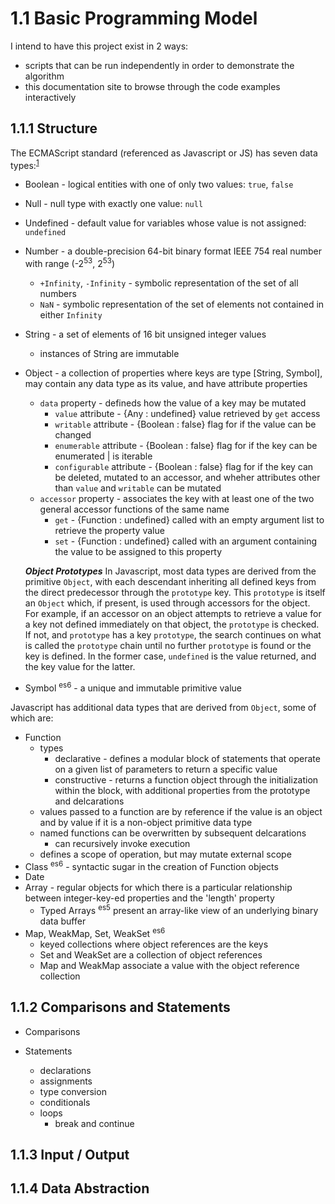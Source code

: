 # 1.1 Basic Programming Model

I intend to have this project exist in 2 ways:

- scripts that can be run independently in order to demonstrate the algorithm
- this documentation site to browse through the code examples interactively

## 1.1.1 Structure

The ECMAScript standard (referenced as Javascript or JS) has seven data types:<sup>[1]</sup>

- Boolean - logical entities with one of only two values: `true`, `false`
- Null - null type with exactly one value: `null`
- Undefined - default value for variables whose value is not assigned: `undefined`
- Number - a double-precision 64-bit binary format IEEE 754 real number with range (-2<sup>53</sup>, 2<sup>53</sup>)
  - `+Infinity`, `-Infinity` - symbolic representation of the set of all numbers
  - `NaN` - symbolic representation of the set of elements not contained in either `Infinity`
- String - a set of elements of 16 bit unsigned integer values
  - instances of String are immutable
- Object - a collection of properties where keys are type [String, Symbol], may contain any data type as its value, and
  have attribute properties

  - `data` property - defineds how the value of a key may be mutated
    - `value` attribute - {Any : undefined} value retrieved by `get` access
    - `writable` attribute - {Boolean : false} flag for if the value can be changed
    - `enumerable` attribute - {Boolean : false} flag for if the key can be enumerated | is iterable
    - `configurable` attribute - {Boolean : false} flag for if the key can be deleted, mutated to an accessor, and
      wheher attributes other than `value` and `writable` can be mutated
  - `accessor` property - associates the key with at least one of the two general accessor functions of the same name
    - `get` - {Function : undefined} called with an empty argument list to retrieve the property value
    - `set` - {Function : undefined} called with an argument containing the value to be assigned to this property

  _***Object Prototypes***_ In Javascript, most data types are derived from the primitive `Object`, with each descendant
  inheriting all defined keys from the direct predecessor through the `prototype` key. This `prototype` is itself an
  `Object` which, if present, is used through accessors for the object. For example, if an accessor on an object
  attempts to retrieve a value for a key not defined immediately on that object, the `prototype` is checked. If not, and
  `prototype` has a key `prototype`, the search continues on what is called the `prototype` chain until no further
  `prototype` is found or the key is defined. In the former case, `undefined` is the value returned, and the key value
  for the latter.

- Symbol <sup>es6</sup> - a unique and immutable primitive value

Javascript has additional data types that are derived from `Object`, some of which are:

- Function
  - types
    - declarative - defines a modular block of statements that operate on a given list of parameters to return a
      specific value
    - constructive - returns a function object through the initialization within the block, with additional properties
      from the prototype and delcarations
  - values passed to a function are by reference if the value is an object and by value if it is a non-object primitive
    data type
  - named functions can be overwritten by subsequent delcarations
    - can recursively invoke execution
  - defines a scope of operation, but may mutate external scope
- Class <sup>es6</sup> - syntactic sugar in the creation of Function objects
- Date
- Array - regular objects for which there is a particular relationship between integer-key-ed properties and the
  'length' property
  - Typed Arrays <sup>es5</sup> present an array-like view of an underlying binary data buffer
- Map, WeakMap, Set, WeakSet <sup>es6</sup>
  - keyed collections where object references are the keys
  - Set and WeakSet are a collection of object references
  - Map and WeakMap associate a value with the object reference collection

## 1.1.2 Comparisons and Statements

- Comparisons
- Statements

  - declarations
  - assignments
  - type conversion
  - conditionals
  - loops
    - break and continue

## 1.1.3 Input / Output

## 1.1.4 Data Abstraction

[1]: https://developer.mozilla.org/en-US/docs/Web/JavaScript/Data_structures
